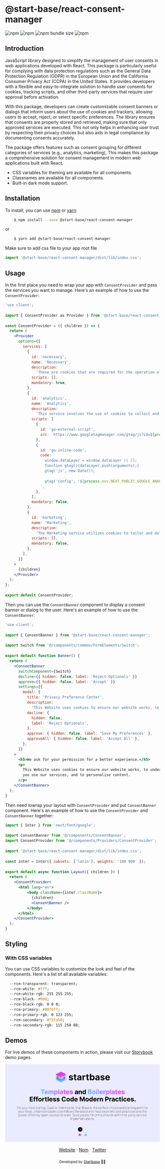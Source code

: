 # @start-base/react-consent-manager

![npm](https://img.shields.io/npm/l/%40start-base%2Freact-consent-manager)
![npm](https://img.shields.io/npm/v/%40start-base%2Freact-consent-manager)
![npm bundle size](https://img.shields.io/bundlephobia/minzip/%40start-base%2Freact-consent-manager)
![npm](https://img.shields.io/npm/dt/%40start-base/react-consent-manager)

## Introduction

JavaScript library designed to simplify the management of user consents in web applications developed with React. This package is particularly useful for complying with data protection regulations such as the General Data Protection Regulation (GDPR) in the European Union and the California Consumer Privacy Act (CCPA) in the United States. It provides developers with a flexible and easy-to-integrate solution to handle user consents for cookies, tracking scripts, and other third-party services that require user approval before activation.

With this package, developers can create customizable consent banners or dialogs that inform users about the use of cookies and trackers, allowing users to accept, reject, or select specific preferences. The library ensures that consents are properly stored and retrieved, making sure that only approved services are executed. This not only helps in enhancing user trust by respecting their privacy choices but also aids in legal compliance by documenting consents accurately.

The package offers features such as consent grouping for different categories of services (e.g., analytics, marketing), This makes this package a comprehensive solution for consent management in modern web applications built with React.

- CSS variables for theming are available for all components.
- Classnames are available for all components.
- Built-in dark mode support.

## Installation

To install, you can use [npm](https://npmjs.org/) or [yarn](https://yarnpkg.com):

```bash title="Terminal"
    $ npm install --save @start-base/react-consent-manager
```

or

```bash title="Terminal"
    $ yarn add @start-base/react-consent-manager
```

Make sure to add css file to your app root file

```jsx title="layout.js"
import '@start-base/react-consent-manager/dist/lib/index.css';
```

## Usage

In the first place you need to wrap your app with `ConsentProvider` and pass the services you want to manage. Here's an example of how to use the `ConsentProvider`:

```jsx title="ConsentProvider.js"
'use client';

import { ConsentProvider as Provider } from '@start-base/react-consent-manager';

const ConsentProvider = ({ children }) => {
  return (
    <Provider
      options={{
        services: [
          {
            id: 'necessary',
            name: 'Necessary',
            description:
              'These are cookies that are required for the operation of our website. They include, for example, cookies that enable you to log into secure areas of our website or make use of our services.',
            scripts: [],
            mandatory: true,
          },
          {
            id: 'analytics',
            name: 'Analytics',
            description:
              'This service involves the use of cookies to collect and analyze data related to user interactions with our website. The information gathered includes, but is not limited to, page views, navigation paths, and time spent on specific pages. Analytics cookies help us understand how users engage with our content, allowing us to improve and optimize the performance and user experience of our website.',
            scripts: [
              {
                id: 'ga-external-script',
                src: `https://www.googletagmanager.com/gtag/js?id=${process.env.NEXT_PUBLIC_GOOGLE_ANALYTICS_ID}`,
              },
              {
                id: 'ga-inline-code',
                code: `
                  window.dataLayer = window.dataLayer || [];
                  function gtag(){dataLayer.push(arguments);}
                  gtag('js', new Date());

                  gtag('config', '${process.env.NEXT_PUBLIC_GOOGLE_ANALYTICS_ID}');
                `,
              },
            ],
            mandatory: false,
          },
          {
            id: 'marketing',
            name: 'Marketing',
            description:
              'The Marketing service utilizes cookies to tailor and deliver content or advertisements that may be of interest to users. These cookies track user preferences and behavior across the website to provide personalized marketing materials. The aim is to enhance the relevance of promotional content and offers, making the overall online experience more engaging for the user. This service is designed to support our marketing efforts and promote products or services that align with the individual preferences and interests of our audience.',
            scripts: [],
            mandatory: false,
          },
        ],
      }}
    >
      {children}
    </Provider>
  );
};

export default ConsentProvider;

```

Then you can use the `ConsentBanner` component to display a consent banner or dialog to the user. Here's an example of how to use the `ConsentBanner`:

```jsx title="Banner.js"
'use client';

import { ConsentBanner } from '@start-base/react-consent-manager';

import Switch from '@/components/common/FormElements/Switch';

export default function Banner() {
  return (
    <ConsentBanner
      switchComponent={Switch}
      decline={{ hidden: false, label: 'Reject Optionals' }}
      approve={{ hidden: false, label: 'Accept' }}
      settings={{
        modal: {
          title: 'Privacy Preference Center',
          description:
            'This Website uses cookies to ensure our website works, to understand how you use our services, and to personalise content.',
          decline: {
            hidden: false,
            label: 'Reject Optionals',
          },
          approve: { hidden: false, label: 'Save My Preferences' },
          approveAll: { hidden: false, label: 'Accept All' },
        },
      }}
    >
      <h5>We ask for your permission for a better experience.</h5>
      <p>
        This Website uses cookies to ensure our website works, to understand how
        you use our services, and to personalise content.
      </p>
    </ConsentBanner>
  );
}
```

Then need towrap your layout with `ConsentProvider` and put `ConsentBanner` component. Here's an example of how to use the `ConsentProvider` and `ConsentBanner` together:

```jsx title="layout.js"
import { Inter } from 'next/font/google';

import ConsentBanner from '@/components/ConsentBanner';
import ConsentProvider from '@/components/Providers/ConsentProvider';

import '@start-base/react-consent-manager/dist/lib/index.css';

const inter = Inter({ subsets: ['latin'], weights: '100 900' });

export default async function Layout({ children }) {
  return (
    <ConsentProvider>
      <html lang="en">
          <body className={inter.className}>
            {children}
            <ConsentBanner />
          </body>
      </html>
    </ConsentProvider>
  );
}
```

## Styling

### With CSS variables

You can use CSS variables to customize the look and feel of the components. Here's a list of all available variables:

```css title="global.css"
  --rcm-transparent: transparent;
  --rcm-white: #fff;
  --rcm-white-rgb: 255 255 255;
  --rcm-black: #000;
  --rcm-black-rgb: 0 0 0;
  --rcm-primary: #007bff;
  --rcm-primary-rgb: 0 123 255;
  --rcm-secondary: #73fa58;
  --rcm-secondary-rgb: 115 250 88;
```

## Demos

For live demos of these components in action, please visit our [Storybook](https://react-consent-manager.vercel.app/) demo pages.

![](og.png)
<br />

<div align="center">
<a href="https://startbase.dev/oss/react-consent-manager">Website</a> 
<span> · </span>
<a href="https://www.npmjs.com/search?q=%40start-base">Npm</a> 
<span> · </span>
<a href="https://twitter.com/start_base_dev">Twitter</a>
</div>

<br />
<div align="center">
  <sub>Developed by <a href="https://startbase.dev">Startbase</a> 🧑‍💻</sub>
</div>

<br />
